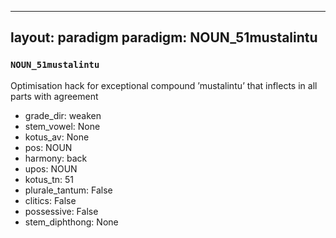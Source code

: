 
---
layout: paradigm
paradigm: NOUN_51mustalintu
---
### ` NOUN_51mustalintu `

Optimisation hack for exceptional compound ’mustalintu’ that inflects in all parts with agreement
* grade_dir: weaken
* stem_vowel: None
* kotus_av: None
* pos: NOUN
* harmony: back
* upos: NOUN
* kotus_tn: 51
* plurale_tantum: False
* clitics: False
* possessive: False
* stem_diphthong: None
